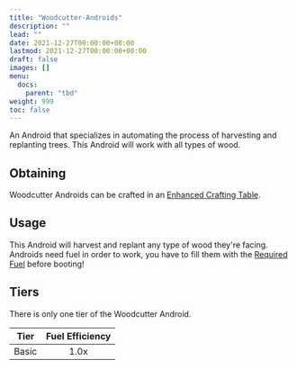 ```yaml
---
title: "Woodcutter-Androids"
description: ""
lead: ""
date: 2021-12-27T00:00:00+08:00
lastmod: 2021-12-27T00:00:00+08:00
draft: false
images: []
menu: 
  docs:
    parent: "tbd"
weight: 999
toc: false
---
```


An Android that specializes in automating the process of harvesting and replanting trees.
This Android will work with all types of wood.

## Obtaining

Woodcutter Androids can be crafted in an [Enhanced Crafting Table](/docs/slimefun/enhanced-crafting-table).

## Usage

This Android will harvest and replant any type of wood they're facing.  
Androids need fuel in order to work, you have to fill them with the [Required Fuel](/docs/slimefun/normal-androids#power-source) before booting!

## Tiers

There is only one tier of the Woodcutter Android.

| Tier  | Fuel Efficiency |
| ----- | :-------------: |
| Basic | 1.0x            |
